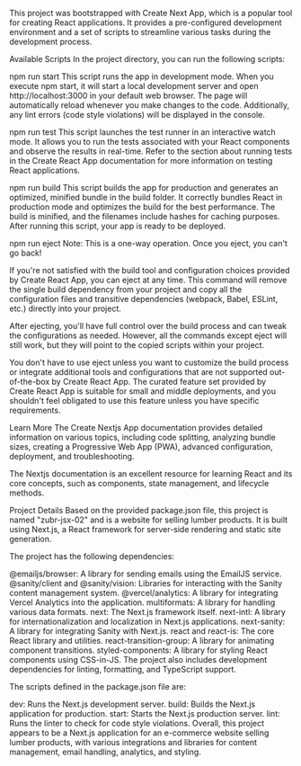 This project was bootstrapped with Create Next App, which is a popular tool for creating React applications. It provides a pre-configured development environment and a set of scripts to streamline various tasks during the development process.

Available Scripts
In the project directory, you can run the following scripts:

npm run start
This script runs the app in development mode. When you execute npm start, it will start a local development server and open http://localhost:3000 in your default web browser. The page will automatically reload whenever you make changes to the code. Additionally, any lint errors (code style violations) will be displayed in the console.

npm run test
This script launches the test runner in an interactive watch mode. It allows you to run the tests associated with your React components and observe the results in real-time. Refer to the section about running tests in the Create React App documentation for more information on testing React applications.

npm run build
This script builds the app for production and generates an optimized, minified bundle in the build folder. It correctly bundles React in production mode and optimizes the build for the best performance. The build is minified, and the filenames include hashes for caching purposes. After running this script, your app is ready to be deployed.

npm run eject
Note: This is a one-way operation. Once you eject, you can't go back!

If you're not satisfied with the build tool and configuration choices provided by Create React App, you can eject at any time. This command will remove the single build dependency from your project and copy all the configuration files and transitive dependencies (webpack, Babel, ESLint, etc.) directly into your project.

After ejecting, you'll have full control over the build process and can tweak the configurations as needed. However, all the commands except eject will still work, but they will point to the copied scripts within your project.

You don't have to use eject unless you want to customize the build process or integrate additional tools and configurations that are not supported out-of-the-box by Create React App. The curated feature set provided by Create React App is suitable for small and middle deployments, and you shouldn't feel obligated to use this feature unless you have specific requirements.

Learn More
The Create Nextjs App documentation provides detailed information on various topics, including code splitting, analyzing bundle sizes, creating a Progressive Web App (PWA), advanced configuration, deployment, and troubleshooting.

The Nextjs documentation is an excellent resource for learning React and its core concepts, such as components, state management, and lifecycle methods.

Project Details
Based on the provided package.json file, this project is named "zubr-jsx-02" and is a website for selling lumber products. It is built using Next.js, a React framework for server-side rendering and static site generation.

The project has the following dependencies:

@emailjs/browser: A library for sending emails using the EmailJS service.
@sanity/client and @sanity/vision: Libraries for interacting with the Sanity content management system.
@vercel/analytics: A library for integrating Vercel Analytics into the application.
multiformats: A library for handling various data formats.
next: The Next.js framework itself.
next-intl: A library for internationalization and localization in Next.js applications.
next-sanity: A library for integrating Sanity with Next.js.
react and react-is: The core React library and utilities.
react-transition-group: A library for animating component transitions.
styled-components: A library for styling React components using CSS-in-JS.
The project also includes development dependencies for linting, formatting, and TypeScript support.

The scripts defined in the package.json file are:

dev: Runs the Next.js development server.
build: Builds the Next.js application for production.
start: Starts the Next.js production server.
lint: Runs the linter to check for code style violations.
Overall, this project appears to be a Next.js application for an e-commerce website selling lumber products, with various integrations and libraries for content management, email handling, analytics, and styling.
